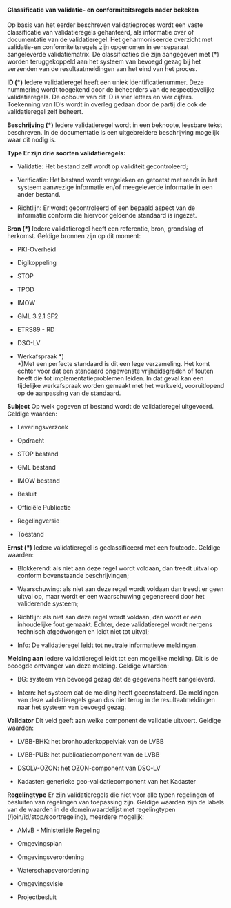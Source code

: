 #### Classificatie van validatie- en conformiteitsregels nader bekeken

Op basis van het eerder beschreven validatieproces wordt een vaste classificatie 
van validatieregels gehanteerd, als informatie over of documentatie van de validatieregel. 
Het geharmoniseerde overzicht met validatie-en conformiteitsregels zijn opgenomen in eenseparaat 
aangeleverde validatiematrix. De classificaties die zijn aangegeven met (*) worden teruggekoppeld 
aan het systeem van bevoegd gezag bij het verzenden van de resultaatmeldingen aan het eind van 
het proces. 
 
**ID (*)** 
Iedere validatieregel heeft een uniek identificatienummer. Deze nummering wordt toegekend door 
de beheerders van de respectievelijke validatieregels. De opbouw van dit ID is vier letters en 
vier cijfers. Toekenning van ID’s wordt in overleg gedaan door de partij die ook de validatieregel 
zelf beheert. 
 
**Beschrijving (*)** 
Iedere validatieregel wordt in een beknopte, leesbare tekst beschreven. In de documentatie is een uitgebreidere 
beschrijving mogelijk waar dit nodig is. 
 
**Type Er zijn drie soorten validatieregels:**

- Validatie: Het bestand zelf wordt op validiteit gecontroleerd; 

- Verificatie: Het bestand wordt vergeleken en getoetst met reeds in het systeem aanwezige informatie en/of meegeleverde 
  informatie in een ander bestand. 

- Richtlijn: Er wordt gecontroleerd of een bepaald aspect van de informatie 
  conform die hiervoor geldende standaard is ingezet.  
 
**Bron (*)** 
Iedere validatieregel heeft een referentie, bron, grondslag of herkomst. 
Geldige bronnen zijn op dit moment: 

- PKI-Overheid 

- Digikoppeling 

- STOP  

- TPOD  

- IMOW  

- GML 3.2.1 SF2 

- ETRS89 - RD 

- DSO-LV 

- Werkafspraak *)   
  *)Met een perfecte standaard is dit een lege verzameling. 
  Het komt echter voor dat een standaard ongewenste vrijheidsgraden of fouten 
  heeft die tot implementatieproblemen leiden. In dat geval kan een tijdelijke 
  werkafspraak worden gemaakt met het werkveld, vooruitlopend op de aanpassing 
  van de standaard. 
 
**Subject** 
Op welk gegeven of bestand wordt de validatieregel uitgevoerd. 
Geldige waarden:   
- Leveringsverzoek
 
- Opdracht 

- STOP bestand 

- GML bestand 

- IMOW bestand 

- Besluit 

- Officiële Publicatie 

- Regelingversie 

- Toestand 
 
**Ernst (*)** 
Iedere validatieregel is geclassificeerd met een foutcode. 
Geldige waarden: 

- Blokkerend: als niet aan deze regel wordt voldaan, dan treedt uitval op conform 
  bovenstaande beschrijvingen; 

- Waarschuwing: als niet aan deze regel wordt voldaan dan treedt er geen uitval op, 
  maar wordt er een waarschuwing gegenereerd door het validerende systeem; 

- Richtlijn: als niet aan deze regel wordt voldaan, dan wordt er een inhoudelijke fout 
  gemaakt. Echter, deze validatieregel wordt nergens technisch afgedwongen en leidt niet 
  tot uitval; 

- Info: De validatieregel leidt tot neutrale informatieve meldingen. 
 
**Melding aan** 
Iedere validatieregel leidt tot een mogelijke melding. Dit is de beoogde ontvanger van deze melding. 
Geldige waarden: 

- BG: systeem van bevoegd gezag dat de gegevens heeft aangeleverd. 

- Intern: het systeem dat de melding heeft geconstateerd. De meldingen van deze validatieregels 
  gaan dus niet terug in de resultaatmeldingen naar het systeem van bevoegd gezag. 
 
**Validator** 
Dit veld geeft aan welke component de validatie uitvoert. 
Geldige waarden: 

- LVBB-BHK: het bronhouderkoppelvlak van de LVBB 

- LVBB-PUB: het publicatiecomponent van de LVBB 

- DSOLV-OZON: het OZON-component van DSO-LV 

- Kadaster: generieke geo-validatiecomponent van het Kadaster 
 
**Regelingtype** 
Er zijn validatieregels die niet voor alle typen regelingen of besluiten van regelingen van toepassing zijn. 
Geldige waarden zijn de labels van de waarden in de domeinwaardelijst met regelingtypen 
(/join/id/stop/soortregeling), meerdere mogelijk: 

- AMvB - Ministeriële Regeling 

- Omgevingsplan 

- Omgevingsverordening 

- Waterschapsverordening 

- Omgevingsvisie 

- Projectbesluit 

